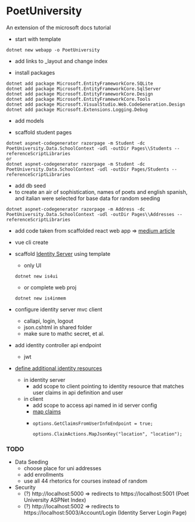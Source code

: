 # PoetUniversity
An extension of the microsoft docs tutorial

- start with template

```
dotnet new webapp -o PoetUniversity
```

- add links to _layout and change index

- install packages 

```
dotnet add package Microsoft.EntityFrameworkCore.SQLite
dotnet add package Microsoft.EntityFrameworkCore.SqlServer
dotnet add package Microsoft.EntityFrameworkCore.Design
dotnet add package Microsoft.EntityFrameworkCore.Tools
dotnet add package Microsoft.VisualStudio.Web.CodeGeneration.Design
dotnet add package Microsoft.Extensions.Logging.Debug
```

- add models

- scaffold student pages

```
dotnet aspnet-codegenerator razorpage -m Student -dc PoetUniversity.Data.SchoolContext -udl -outDir Pages\\Students --referenceScriptLibraries
or
dotnet aspnet-codegenerator razorpage -m Student -dc PoetUniversity.Data.SchoolContext -udl -outDir Pages/Students --referenceScriptLibraries
```

- add db seed
- to create an air of sophistication, names of poets and english spanish, and italian were selected for base data for random seeding

```
dotnet aspnet-codegenerator razorpage -m Address -dc PoetUniversity.Data.SchoolContext -udl -outDir Pages\\Addresses --referenceScriptLibraries
```

- add code taken from scaffolded react web app => [medium article](https://medium.com/software-ateliers/asp-net-core-vue-template-with-custom-configuration-using-cli-3-0-8288e18ae80b)

- vue cli create

- scaffold [Identity Server](http://docs.identityserver.io/en/latest/quickstarts/2_interactive_aspnetcore.html) using template
  - only UI
  ```
  dotnet new is4ui
  ```
  - or complete web proj
  ```
  dotnet new is4inmem
  ```

- configure identity server mvc client
  - callapi, login, logout
  - json.cshtml in shared folder
  - make sure to mathc secret, et al.

- add identity controller api endpoint
  - jwt 

- [define additional identity resources](http://docs.identityserver.io/en/latest/topics/resources.html#defining-identity-resources)
  - in identity server 
    - add scope to client pointing to identity resource that matches user claims in api definition and user
  - in client
    - add scope to access api named in id server config
    - [map claims](https://leastprivilege.com/2017/11/15/missing-claims-in-the-asp-net-core-2-openid-connect-handler/)
    - ```
      options.GetClaimsFromUserInfoEndpoint = true;

      options.ClaimActions.MapJsonKey("location", "location");
      ```

### TODO
- Data Seeding
  - choose place for uni addresses
  - add enrollments
  - use all 44 rhetorics for courses instead of random
- Security
  - (?) http://localhost:5000 => redirects to https://localhost:5001 (Poet University ASPNet Index)
  - (?) http://localhost:5002 => redirects to https://localhost:5003/Account/Login (Identity Server Login Page)
